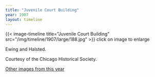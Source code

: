 ```yaml
---
title: "Juvenile Court Building"
year: 1907
layout: timeline
---
```


{{< image-timeline title="Juvenile Court Building" src="/img/timeline/1907/large/188.jpg" >}}
click on image to enlarge

Ewing and Halsted. 

Courtesy of the Chicago Historical Society.  

[Other images from this year](/historical/timeline/1907)